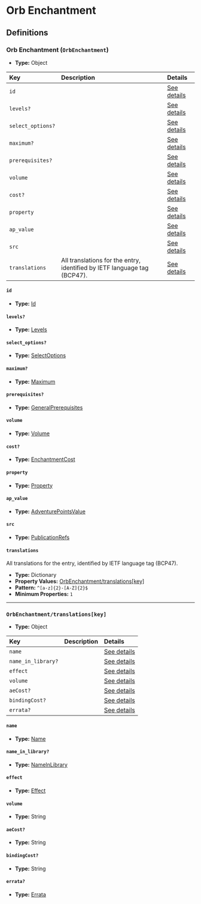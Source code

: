 # Orb Enchantment

## Definitions

### <a name="OrbEnchantment"></a> Orb Enchantment (`OrbEnchantment`)

- **Type:** Object

Key | Description | Details
:-- | :-- | :--
`id` |  | <a href="#OrbEnchantment/id">See details</a>
`levels?` |  | <a href="#OrbEnchantment/levels">See details</a>
`select_options?` |  | <a href="#OrbEnchantment/select_options">See details</a>
`maximum?` |  | <a href="#OrbEnchantment/maximum">See details</a>
`prerequisites?` |  | <a href="#OrbEnchantment/prerequisites">See details</a>
`volume` |  | <a href="#OrbEnchantment/volume">See details</a>
`cost?` |  | <a href="#OrbEnchantment/cost">See details</a>
`property` |  | <a href="#OrbEnchantment/property">See details</a>
`ap_value` |  | <a href="#OrbEnchantment/ap_value">See details</a>
`src` |  | <a href="#OrbEnchantment/src">See details</a>
`translations` | All translations for the entry, identified by IETF language tag (BCP47). | <a href="#OrbEnchantment/translations">See details</a>

#### <a name="OrbEnchantment/id"></a> `id`

- **Type:** <a href="../_Activatable.md#Id">Id</a>

#### <a name="OrbEnchantment/levels"></a> `levels?`

- **Type:** <a href="../_Activatable.md#Levels">Levels</a>

#### <a name="OrbEnchantment/select_options"></a> `select_options?`

- **Type:** <a href="../_Activatable.md#SelectOptions">SelectOptions</a>

#### <a name="OrbEnchantment/maximum"></a> `maximum?`

- **Type:** <a href="../_Activatable.md#Maximum">Maximum</a>

#### <a name="OrbEnchantment/prerequisites"></a> `prerequisites?`

- **Type:** <a href="../_Prerequisite.md#GeneralPrerequisites">GeneralPrerequisites</a>

#### <a name="OrbEnchantment/volume"></a> `volume`

- **Type:** <a href="../_Activatable.md#Volume">Volume</a>

#### <a name="OrbEnchantment/cost"></a> `cost?`

- **Type:** <a href="../_Activatable.md#EnchantmentCost">EnchantmentCost</a>

#### <a name="OrbEnchantment/property"></a> `property`

- **Type:** <a href="../_Activatable.md#Property">Property</a>

#### <a name="OrbEnchantment/ap_value"></a> `ap_value`

- **Type:** <a href="../_Activatable.md#AdventurePointsValue">AdventurePointsValue</a>

#### <a name="OrbEnchantment/src"></a> `src`

- **Type:** <a href="../source/_PublicationRef.md#PublicationRefs">PublicationRefs</a>

#### <a name="OrbEnchantment/translations"></a> `translations`

All translations for the entry, identified by IETF language tag (BCP47).

- **Type:** Dictionary
- **Property Values:** <a href="#OrbEnchantment/translations[key]">OrbEnchantment/translations[key]</a>
- **Pattern:** `^[a-z]{2}-[A-Z]{2}$`
- **Minimum Properties:** `1`

---

### <a name="OrbEnchantment/translations[key]"></a> `OrbEnchantment/translations[key]`

- **Type:** Object

Key | Description | Details
:-- | :-- | :--
`name` |  | <a href="#OrbEnchantment/translations[key]/name">See details</a>
`name_in_library?` |  | <a href="#OrbEnchantment/translations[key]/name_in_library">See details</a>
`effect` |  | <a href="#OrbEnchantment/translations[key]/effect">See details</a>
`volume` |  | <a href="#OrbEnchantment/translations[key]/volume">See details</a>
`aeCost?` |  | <a href="#OrbEnchantment/translations[key]/aeCost">See details</a>
`bindingCost?` |  | <a href="#OrbEnchantment/translations[key]/bindingCost">See details</a>
`errata?` |  | <a href="#OrbEnchantment/translations[key]/errata">See details</a>

#### <a name="OrbEnchantment/translations[key]/name"></a> `name`

- **Type:** <a href="../_Activatable.md#Name">Name</a>

#### <a name="OrbEnchantment/translations[key]/name_in_library"></a> `name_in_library?`

- **Type:** <a href="../_Activatable.md#NameInLibrary">NameInLibrary</a>

#### <a name="OrbEnchantment/translations[key]/effect"></a> `effect`

- **Type:** <a href="../_Activatable.md#Effect">Effect</a>

#### <a name="OrbEnchantment/translations[key]/volume"></a> `volume`

- **Type:** String

#### <a name="OrbEnchantment/translations[key]/aeCost"></a> `aeCost?`

- **Type:** String

#### <a name="OrbEnchantment/translations[key]/bindingCost"></a> `bindingCost?`

- **Type:** String

#### <a name="OrbEnchantment/translations[key]/errata"></a> `errata?`

- **Type:** <a href="../source/_Erratum.md#Errata">Errata</a>

